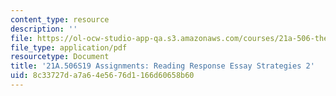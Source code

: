 ```yaml
---
content_type: resource
description: ''
file: https://ol-ocw-studio-app-qa.s3.amazonaws.com/courses/21a-506-the-anthropology-of-politics-persuasion-and-power-spring-2019/8c33727da7a64e5676d1166d60658b60_MIT21A_506S19_Sec1Mod1Respons2.pdf
file_type: application/pdf
resourcetype: Document
title: '21A.506S19 Assignments: Reading Response Essay Strategies 2'
uid: 8c33727d-a7a6-4e56-76d1-166d60658b60
---
```

